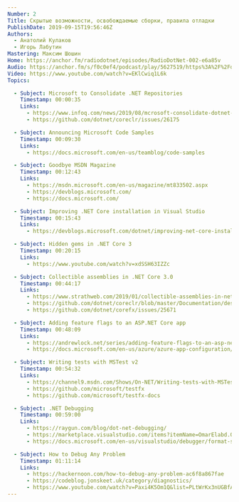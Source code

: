 ```yaml
---
Number: 2
Title: Скрытые возможности, освобождаемые сборки, правила отладки
PublishDate: 2019-09-15T19:56:46Z
Authors:
  - Анатолий Кулаков
  - Игорь Лабутин
Mastering: Максим Шошин
Home: https://anchor.fm/radiodotnet/episodes/RadioDotNet-002-e6a85v
Audio: https://anchor.fm/s/f0c0ef4/podcast/play/5627519/https%3A%2F%2Fd3ctxlq1ktw2nl.cloudfront.net%2Fstaging%2F2019-9-5%2F26806925-44100-2-6ae18921d00f4.mp3
Video: https://www.youtube.com/watch?v=EKlCwiq1L6k
Topics:

  - Subject: Microsoft to Consolidate .NET Repositories
    Timestamp: 00:00:35
    Links:
      - https://www.infoq.com/news/2019/08/mcrosoft-consolidate-dotnet-repo/
      - https://github.com/dotnet/coreclr/issues/26175

  - Subject: Announcing Microsoft Code Samples
    Timestamp: 00:09:30
    Links:
      - https://docs.microsoft.com/en-us/teamblog/code-samples

  - Subject: Goodbye MSDN Magazine
    Timestamp: 00:12:43
    Links:
      - https://msdn.microsoft.com/en-us/magazine/mt833502.aspx
      - https://devblogs.microsoft.com/
      - https://docs.microsoft.com/

  - Subject: Improving .NET Core installation in Visual Studio
    Timestamp: 00:15:43
    Links:
      - https://devblogs.microsoft.com/dotnet/improving-net-core-installation-in-visual-studio-and-on-windows/

  - Subject: Hidden gems in .NET Core 3
    Timestamp: 00:20:15
    Links:
      - https://www.youtube.com/watch?v=xdSSH63IZZc

  - Subject: Collectible assemblies in .NET Core 3.0
    Timestamp: 00:44:17
    Links:
      - https://www.strathweb.com/2019/01/collectible-assemblies-in-net-core-3-0/
      - https://github.com/dotnet/coreclr/blob/master/Documentation/design-docs/assemblyloadcontext.md
      - https://github.com/dotnet/corefx/issues/25671

  - Subject: Adding feature flags to an ASP.NET Core app
    Timestamp: 00:48:09
    Links:
      - https://andrewlock.net/series/adding-feature-flags-to-an-asp-net-core-app/
      - https://docs.microsoft.com/en-us/azure/azure-app-configuration/use-feature-flags-dotnet-core

  - Subject: Writing tests with MSTest v2
    Timestamp: 00:54:32
    Links:
      - https://channel9.msdn.com/Shows/On-NET/Writing-tests-with-MSTest-v2?WT.mc_id=DX_MVP4025064
      - https://github.com/microsoft/testfx
      - https://github.com/microsoft/testfx-docs

  - Subject: .NET Debugging
    Timestamp: 00:59:00
    Links:
      - https://raygun.com/blog/dot-net-debugging/
      - https://marketplace.visualstudio.com/items?itemName=OmarElabd.ObjectExporter
      - https://docs.microsoft.com/en-us/visualstudio/debugger/format-specifiers-in-csharp?view=vs-2019

  - Subject: How to Debug Any Problem
    Timestamp: 01:11:14
    Links:
      - https://hackernoon.com/how-to-debug-any-problem-ac6f8a867fae
      - https://codeblog.jonskeet.uk/category/diagnostics/
      - https://www.youtube.com/watch?v=Paxi4K5Om1Q&list=PLtWrKx3nUGBfAOK4axHDuulZJd-CTcbO9
---
```

